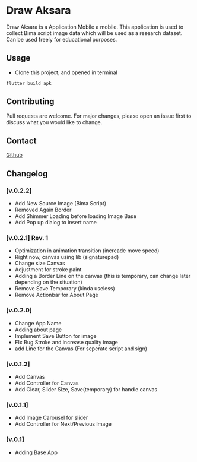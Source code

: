 # Draw Aksara

Draw Aksara is a Application Mobile a mobile. This application is used to collect Bima script image data which will be used as a research dataset. Can be used freely for educational purposes.

## Usage
- Clone this project, and opened in terminal
```terminal
flutter build apk
```

## Contributing
Pull requests are welcome. For major changes, please open an issue first to discuss what you would like to change.

## Contact
[Github](https://github.com/NaufalRizqullah)

## Changelog

### [v.0.2.2]
- Add New Source Image (Bima Script)
- Removed Again Border
- Add Shimmer Loading before loading Image Base
- Add Pop up dialog to insert name

### [v.0.2.1] Rev. 1
- Optimization in animation transition (increade move speed)
- Right now, canvas using lib (signaturepad)
- Change size Canvas
- Adjustment for stroke paint
- Adding a Border Line on the canvas (this is temporary, can change later depending on the situation)
- Remove Save Temporary (kinda useless)
- Remove Actionbar for About Page

### [v.0.2.0]
- Change App Name
- Adding about page
- Implement Save Button for image
- FIx Bug Stroke and increase quality image
- add Line for the Canvas (For seperate script and sign)

### [v.0.1.2]
- Add Canvas
- Add Controller for Canvas
- Add Clear, Slider Size, Save(temporary) for handle canvas

### [v.0.1.1]
- Add Image Carousel for slider
- Add Controller for Next/Previous Image

### [v.0.1]
- Adding Base App


